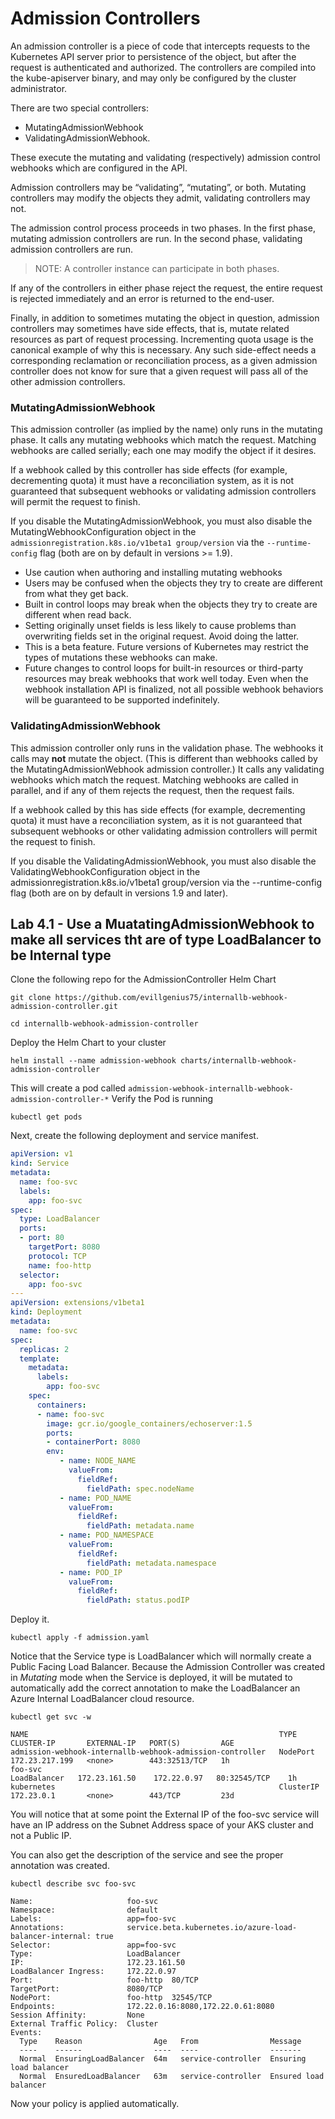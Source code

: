 # Admission Controllers

An admission controller is a piece of code that intercepts requests to the Kubernetes API server prior to persistence of the object, but after the request is authenticated and authorized. The controllers are compiled into the kube-apiserver binary, and may only be configured by the cluster administrator. 

There are two special controllers: 
* MutatingAdmissionWebhook 
* ValidatingAdmissionWebhook. 

These execute the mutating and validating (respectively) admission control webhooks which are configured in the API.

Admission controllers may be “validating”, “mutating”, or both. Mutating controllers may modify the objects they admit, validating controllers may not.

The admission control process proceeds in two phases. In the first phase, mutating admission controllers are run. In the second phase, validating admission controllers are run.  

> NOTE: A controller instance can participate in both phases.

If any of the controllers in either phase reject the request, the entire request is rejected immediately and an error is returned to the end-user.

Finally, in addition to sometimes mutating the object in question, admission controllers may sometimes have side effects, that is, mutate related resources as part of request processing. Incrementing quota usage is the canonical example of why this is necessary. Any such side-effect needs a corresponding reclamation or reconciliation process, as a given admission controller does not know for sure that a given request will pass all of the other admission controllers.

### MutatingAdmissionWebhook
This admission controller (as implied by the name) only runs in the mutating phase. It calls any mutating webhooks which match the request. Matching webhooks are called serially; each one may modify the object if it desires.

If a webhook called by this controller has side effects (for example, decrementing quota) it must have a reconciliation system, as it is not guaranteed that subsequent webhooks or validating admission controllers will permit the request to finish.

If you disable the MutatingAdmissionWebhook, you must also disable the MutatingWebhookConfiguration object in the ```admissionregistration.k8s.io/v1beta1 group/version``` via the ```--runtime-config``` flag (both are on by default in versions >= 1.9).

* Use caution when authoring and installing mutating webhooks
* Users may be confused when the objects they try to create are different from what they get back.
* Built in control loops may break when the objects they try to create are different when read back.
* Setting originally unset fields is less likely to cause problems than overwriting fields set in the original request. Avoid doing the latter.
* This is a beta feature. Future versions of Kubernetes may restrict the types of mutations these webhooks can make.
* Future changes to control loops for built-in resources or third-party resources may break webhooks that work well today. Even when the webhook installation API is finalized, not all possible webhook behaviors will be guaranteed to be supported indefinitely.

### ValidatingAdmissionWebhook
This admission controller only runs in the validation phase. The webhooks it calls may __not__ mutate the object. (This is different than webhooks called by the MutatingAdmissionWebhook admission controller.) It calls any validating webhooks which match the request. Matching webhooks are called in parallel, and if any of them rejects the request, then the request fails. 

If a webhook called by this has side effects (for example, decrementing quota) it must have a reconciliation system, as it is not guaranteed that subsequent webhooks or other validating admission controllers will permit the request to finish.

If you disable the ValidatingAdmissionWebhook, you must also disable the ValidatingWebhookConfiguration object in the admissionregistration.k8s.io/v1beta1 group/version via the --runtime-config flag (both are on by default in versions 1.9 and later).

## Lab 4.1 - Use a MuatatingAdmissionWebhook to make all services tht are of type LoadBalancer to be Internal type

Clone the following repo for the AdmissionController Helm Chart

```console
git clone https://github.com/evillgenius75/internallb-webhook-admission-controller.git

cd internallb-webhook-admission-controller
```

Deploy the Helm Chart to your cluster

```console
helm install --name admission-webhook charts/internallb-webhook-admission-controller
```

This will create a pod called `admission-webhook-internallb-webhook-admission-controller-*`
Verify the Pod is running

```console
kubectl get pods
```

Next, create the following deployment and service manifest.

```yaml
apiVersion: v1
kind: Service
metadata:
  name: foo-svc
  labels:
    app: foo-svc
spec:
  type: LoadBalancer
  ports:
  - port: 80
    targetPort: 8080
    protocol: TCP
    name: foo-http
  selector:
    app: foo-svc
---
apiVersion: extensions/v1beta1
kind: Deployment
metadata:
  name: foo-svc
spec:
  replicas: 2
  template:
    metadata:
      labels:
        app: foo-svc
    spec:
      containers:
      - name: foo-svc
        image: gcr.io/google_containers/echoserver:1.5
        ports:
        - containerPort: 8080
        env:
           - name: NODE_NAME
             valueFrom:
               fieldRef:
                 fieldPath: spec.nodeName
           - name: POD_NAME
             valueFrom:
               fieldRef:
                 fieldPath: metadata.name
           - name: POD_NAMESPACE
             valueFrom:
               fieldRef:
                 fieldPath: metadata.namespace
           - name: POD_IP
             valueFrom:
               fieldRef:
                 fieldPath: status.podIP
```

Deploy it.

```console
kubectl apply -f admission.yaml
```

Notice that the Service type is LoadBalancer which will normally create a Public Facing Load Balancer. Because the Admission Controller was created in *Mutating* mode when the Service is deployed, it will be mutated to automatically add the correct annotation to make the LoadBalancer an Azure Internal LoadBalancer cloud resource.

```console
kubectl get svc -w
```
```output
NAME                                                        TYPE           CLUSTER-IP       EXTERNAL-IP   PORT(S)         AGE
admission-webhook-internallb-webhook-admission-controller   NodePort       172.23.217.199   <none>        443:32513/TCP   1h
foo-svc                                                     LoadBalancer   172.23.161.50    172.22.0.97   80:32545/TCP    1h
kubernetes                                                  ClusterIP      172.23.0.1       <none>        443/TCP         23d
```

You will notice that at some point the External IP of the foo-svc service will have an IP address on the Subnet Address space of your AKS cluster and not a Public IP. 

You can also get the description of the service and see the proper annotation was created.

```console
kubectl describe svc foo-svc
```
```output
Name:                     foo-svc
Namespace:                default
Labels:                   app=foo-svc
Annotations:              service.beta.kubernetes.io/azure-load-balancer-internal: true
Selector:                 app=foo-svc
Type:                     LoadBalancer
IP:                       172.23.161.50
LoadBalancer Ingress:     172.22.0.97
Port:                     foo-http  80/TCP
TargetPort:               8080/TCP
NodePort:                 foo-http  32545/TCP
Endpoints:                172.22.0.16:8080,172.22.0.61:8080
Session Affinity:         None
External Traffic Policy:  Cluster
Events:
  Type    Reason                Age   From                Message
  ----    ------                ----  ----                -------
  Normal  EnsuringLoadBalancer  64m   service-controller  Ensuring load balancer
  Normal  EnsuredLoadBalancer   63m   service-controller  Ensured load balancer
```

Now your policy is applied automatically.
